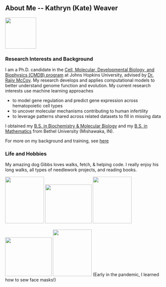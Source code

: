 ## About Me -- Kathryn (Kate) Weaver

<img src="/images/kw.jpeg" height="100" width="100">

### Research Interests and Background

I am a Ph.D. candidate in the [Cell, Molecular, Developmental Biology, and Biophysics (CMDB) program](https://cmdb.jhu.edu/) at Johns Hopkins University, advised by [Dr. Rajiv McCoy](https://mccoy-lab.org/). My research develops and applies computational models to better understand genome function and evolution. My current research interests use machine learning approaches
* to model gene regulation and predict gene expression across hematopoietic cell types
* to uncover molecular mechanisms contributing to human infertility
* to leverage patterns shared across related datasets to fill in missing data

I obtained my [B.S. in Biochemistry & Molecular Biology](https://www.betheluniversity.edu/academics/degrees/biology-chemistry) and my [B.S. in Mathematics](https://www.betheluniversity.edu/academics/degrees/math-engineering-sciences) from Bethel University (Mishawaka, IN).

For more on my background and training, see [here](/about/index.html)


### Life and Hobbies

My amazing dog Gibbs loves walks, fetch, & helping code. I really enjoy his long walks, all types of needlework projects, and reading books.

<img src="/images/gibbs_fetch.jpg" width="125" height="150">
<img src="/images/gibbs_outdoor.jpg" width="150" height="125">
<img src="/images/gibbs_codes.jpg" width="125" height="150"> <br /> <br />
<img src="/images/eagle.JPG" width="150" height="125">
<img src="/images/mask1.jpg" width="125" height="150"> (Early in the pandemic, I learned how to sew face masks!) <br /><br />

<!--For more Gibbs pictures or pictures of some of my projects, see [here](/secretpage/index.html)-->
